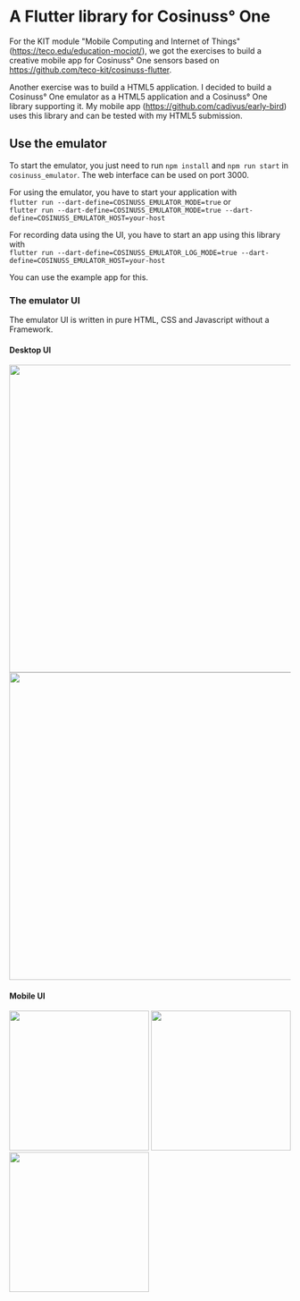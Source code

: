 # A Flutter library for Cosinuss° One

For the KIT module "Mobile Computing and Internet of Things" (https://teco.edu/education-mociot/), we got the exercises to build a creative mobile app for Cosinuss° One sensors based on https://github.com/teco-kit/cosinuss-flutter.

Another exercise was to build a HTML5 application. I decided to build a Cosinuss° One emulator as a HTML5 application and a Cosinuss° One library supporting it. My mobile app (https://github.com/cadivus/early-bird) uses this library and can be tested with my HTML5 submission.


## Use the emulator

To start the emulator, you just need to run `npm install` and `npm run start` in `cosinuss_emulator`. The web interface can be used on port 3000.

For using the emulator, you have to start your application with  
`flutter run --dart-define=COSINUSS_EMULATOR_MODE=true` or  
`flutter run --dart-define=COSINUSS_EMULATOR_MODE=true --dart-define=COSINUSS_EMULATOR_HOST=your-host`

For recording data using the UI, you have to start an app using this library with  
`flutter run --dart-define=COSINUSS_EMULATOR_LOG_MODE=true --dart-define=COSINUSS_EMULATOR_HOST=your-host`

You can use the example app for this.



### The emulator UI

The emulator UI is written in pure HTML, CSS and Javascript without a Framework.


#### Desktop UI

<img src="https://user-images.githubusercontent.com/51089187/212550636-64de2e97-36ad-4c74-b52a-f0dc21b6650c.png" width="550px">


<img src="https://user-images.githubusercontent.com/51089187/212562856-22a89c95-ec03-432f-8eb3-dacbb03bc54f.png" width="550px">


#### Mobile UI

<img src="https://user-images.githubusercontent.com/51089187/212563294-67a83320-80d8-414a-950f-8c7ab30d59f1.png" width="250px">    <img src="https://user-images.githubusercontent.com/51089187/212563435-cf5cc8c0-2e89-47eb-9300-e8ccb64a1732.png" width="250px">    <img src="https://user-images.githubusercontent.com/51089187/212563379-aef3b09f-b9ef-483d-aa25-02a77d15467e.png" width="250px">
